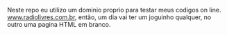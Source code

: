 Neste repo eu utilizo um dominio proprio para testar meus codigos on line. www.radiolivres.com.br, então, um dia vai ter um joguinho qualquer, no outro uma pagina HTML em branco.
